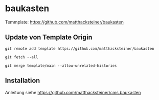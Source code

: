 # baukasten
Temmplate: https://github.com/matthacksteiner/baukasten

## Update von Template Origin
`git remote add template https://github.com/matthacksteiner/baukasten`

`git fetch --all`

`git merge template/main --allow-unrelated-histories`
## Installation
Anleitung siehe https://github.com/matthacksteiner/cms.baukasten
